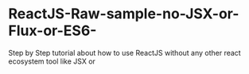 # ReactJS-Raw-sample-no-JSX-or-Flux-or-ES6-
Step by Step tutorial about how to use ReactJS without any other react ecosystem tool like JSX or 
